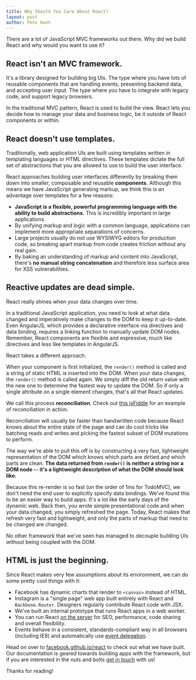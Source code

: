 ```yaml
---
title: Why Should You Care About React?
layout: post
author: Pete Hunt
---
```


There are a lot of JavaScript MVC frameworks out there. Why did we build React
and why would you want to use it?


## React isn't an MVC framework.

It's a library designed for building big UIs. The type where you have lots of
reusable components that are handling events, presenting backend data, and
accepting user input. The type where you have to integrate with legacy code, and
support legacy browsers.

In the traditional MVC pattern, React is used to build the view. React lets you
decide how to manage your data and business logic, be it outside of React
components or within.

## React doesn't use templates.

Traditionally, web application UIs are built using templates written in
templating languages or HTML directives. These templates dictate the full set of
abstractions that you are allowed to use to build the user interface.

React approaches building user interfaces differently by breaking them down into
smaller, composable and reusable **components**. Although this means we have
JavaScript generating markup, we think this is an advantage over templates for a
few reasons:

- **JavaScript is a flexible, powerful programming language with the ability to
  build abstractions.** This is incredibly important in large applications.
- By unifying markup and logic with a common language, applications can
  implement more appropriate separations of concerns.
- Large projects usually do not use WYSIWYG editors for production code, so
  breaking apart markup from code creates friction without any real gain.
- By baking an understanding of markup and content into JavaScript, there's
  **no manual string concatenation** and therefore less surface area for XSS
  vulnerabilities.

## Reactive updates are dead simple.

React really shines when your data changes over time.

In a traditional JavaScript application, you need to look at what data changed
and imperatively make changes to the DOM to keep it up-to-date. Even AngularJS,
which provides a declarative interface via directives and data binding, requires
a linking function to manually update DOM nodes. Remember, React components are
flexible and expressive, much like directives and less like templates in
AngularJS.

React takes a different approach.

When your component is first initialized, the `render()` method is called and a
string of static HTML is inserted into the DOM. When your data changes, the
`render()` method is called again. We simply diff the old return value with the
new one to determine the fastest way to update the DOM. So if only a single
attribute on a single element changes, that's all that React updates.

We call this process **reconciliation**. Check out
[this jsFiddle](http://jsfiddle.net/fv6RD/3/) for an example of reconciliation
in action.

Reconciliation will usually be faster than handwritten code because React knows
about the entire state of the page and can do cool tricks like batching reads
and writes and picking the fastest subset of DOM mutations to perform.

The way we're able to pull this off is by constructing a very fast, lightweight
representation of the DOM which knows which parts are dirtied and which parts
are clean. **The data returned from `render()` is neither a string nor a DOM
node -- it's a lightweight description of what the DOM should look like.**

Because this re-render is so fast (on the order of 1ms for TodoMVC), we don't
need the end user to explicitly specify data bindings. We've found this to be an
easier way to build apps. It's a lot like the early days of the dynamic web.
Back then, you wrote simple presentational code and when your data changed, you
simply refreshed the page. Today, React makes that refresh very fast and
lightweight, and only the parts of markup that need to be changed are changed.

No other framework that we've seen has managed to decouple building UIs without
being coupled with the DOM.

## HTML is just the beginning.

Since React makes very few assumptions about its environment, we can do some
pretty cool things with it:

- Facebook has dynamic charts that render to `<canvas>` instead of HTML.
- Instagram is a "single page" web app built entirely with React and
  `Backbone.Router`. Designers regularly contribute React code with JSX.
- We've built an internal prototype that runs React apps in a web worker.
- You can run React
  [on the server](http://github.com/petehunt/react-server-rendering)
  for SEO, performance, code sharing and overall flexibility.
- Events behave in a consistent, standards-compliant way in all browsers
  (including IE8) and automatically use
  [event delegation](http://davidwalsh.name/event-delegate).

Head on over to
[facebook.github.io/react](http://facebook.github.io/react) to check
out what we have built. Our documentation is geared towards building
apps with the framework, but if you are interested in the
nuts and bolts
[get in touch](http://facebook.github.io/react/support.html) with us!

Thanks for reading!
